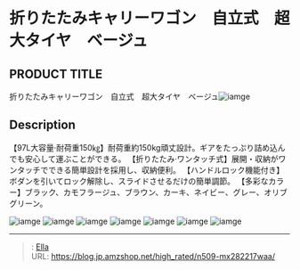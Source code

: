 # 折りたたみキャリーワゴン　自立式　超大タイヤ　ベージュ


## PRODUCT TITLE 

折りたたみキャリーワゴン　自立式　超大タイヤ　ベージュ![iamge](nan)

## Description

【97L大容量·耐荷重150㎏】耐荷重約150kg頑丈設計。ギアをたっぷり詰め込んでも安心して運ぶことができる。
【折りたたみ·ワンタッチ式】展開・収納がワンタッチでできる簡単設計を採用し、収納便利。
【ハンドルロック機能付き】ボダンを引いてロック解除し、スライドさせるだけの簡単調節。
【多彩なカラー】ブラック、カモフラージュ、ブラウン、カーキ、ネイビー、グレー、オリブグリーン。






![iamge](nan)
![iamge](nan)
![iamge](nan)
![iamge](nan)
![iamge](nan)
![iamge](nan)
![iamge](nan)


---

> : [Ella](https://blog.jp.amzshop.net/)  
> URL: https://blog.jp.amzshop.net/high_rated/n509-mx282217waa/  

